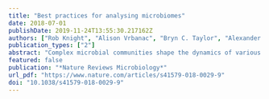 ```yaml
---
title: "Best practices for analysing microbiomes"
date: 2018-07-01
publishDate: 2019-11-24T13:55:30.217162Z
authors: ["Rob Knight", "Alison Vrbanac", "Bryn C. Taylor", "Alexander Aksenov", "Chris Callewaert", "Justine Debelius", "Antonio Gonzalez", "Tomasz Kosciolek", "Laura-Isobel McCall", "Daniel McDonald", "Alexey V. Melnik", "James T. Morton", "Jose Navas", "Robert A. Quinn", "Jon G. Sanders", "Austin D. Swafford", "Luke R. Thompson", "Anupriya Tripathi", "Zhenjiang Zech Xu", "Jesse R. Zaneveld", "Qiyun Zhu", "J. Gregory Caporaso", "Pieter C. Dorrestein"]
publication_types: ["2"]
abstract: "Complex microbial communities shape the dynamics of various environments. In this Review, Knight and colleagues discuss the best practices for performing a microbiome study, including experimental design, choice of molecular analysis technology, methods for data analysis and the integration of multiple omics data sets."
featured: false
publication: "*Nature Reviews Microbiology*"
url_pdf: "https://www.nature.com/articles/s41579-018-0029-9"
doi: "10.1038/s41579-018-0029-9"
---
```


